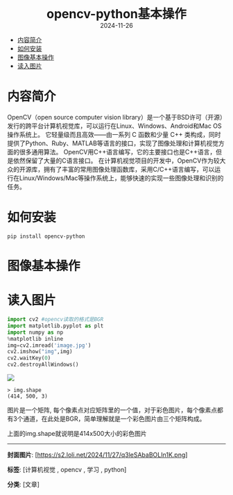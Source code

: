 <div style="text-align:center;font-weight:bold;font-size:2em"> opencv-python基本操作 </div>

<div style="text-align:center;">2024-11-26</div>

<!-- TOC -->
- [内容简介](#内容简介)
- [如何安装](#如何安装)
- [图像基本操作](#图像基本操作)
- [读入图片](#读入图片)
<!-- /TOC -->

# 内容简介<a name="内容简介"></a>
OpenCV（open source computer vision library）是一个基于BSD许可（开源）发行的跨平台计算机视觉库，可以运行在Linux、Windows、Android和Mac OS操作系统上。
它轻量级而且高效——由一系列 C 函数和少量 C++ 类构成，同时提供了Python、Ruby、MATLAB等语言的接口，实现了图像处理和计算机视觉方面的很多通用算法。
OpenCV用C++语言编写，它的主要接口也是C++语言，但是依然保留了大量的C语言接口。
在计算机视觉项目的开发中，OpenCV作为较大众的开源库，拥有了丰富的常用图像处理函数库，采用C/C++语言编写，可以运行在Linux/Windows/Mac等操作系统上，能够快速的实现一些图像处理和识别的任务。

# 如何安装<a name="如何安装"></a>

```
pip install opencv-python
```

# 图像基本操作<a name="图像基本操作"></a>

# 读入图片<a name="读入图片"></a>

```python
import cv2 #opencv读取的格式是BGR
import matplotlib.pyplot as plt
import numpy as np 
%matplotlib inline 
img=cv2.imread('image.jpg')
cv2.imshow("img",img)
cv2.waitKey(0)
cv2.destroyAllWindows()
```

<img src="https://s2.loli.net/2024/11/27/6g1snCuLHFlix9J.png"/>

```
> img.shape
(414, 500, 3)
```
图片是一个矩阵, 每个像素点对应矩阵里的一个值，对于彩色图片，每个像素点都有3个通道，在此处是BGR，简单理解就是一个彩色图片由三个矩阵构成。

上面的img.shape就说明是414x500大小的彩色图片

---
**封面图片**: [https://s2.loli.net/2024/11/27/q3leSAbaBOLIn1K.png]

**标签**: [计算机视觉 , opencv , 学习 , python]

**分类**: [文章]
